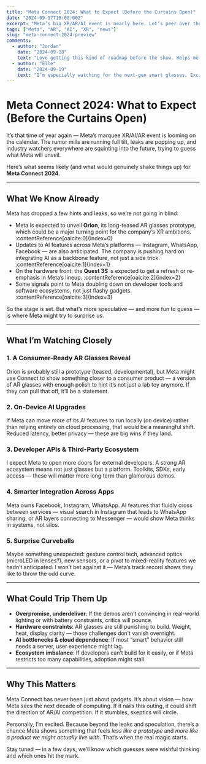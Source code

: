 ```yaml
---
title: "Meta Connect 2024: What to Expect (Before the Curtains Open)"
date: "2024-09-17T10:00:00Z"
excerpt: "Meta’s big XR/AR/AI event is nearly here. Let’s peer over the edge and see what’s likely to be revealed — and what would genuinely surprise us."
tags: ["Meta", "AR", "AI", "XR", "news"]
slug: "meta-connect-2024-preview"
comments:
  - author: "Jordan"
    date: "2024-09-18"
    text: "Love getting this kind of roadmap before the show. Helps me know what to hope for (and what to temper)."
  - author: "Elle"
    date: "2024-09-19"
    text: "I’m especially watching for the next-gen smart glasses. Exciting times."
---
```


# Meta Connect 2024: What to Expect (Before the Curtains Open)

It’s that time of year again — Meta’s marquee XR/AI/AR event is looming on the calendar. The rumor mills are running full tilt, leaks are popping up, and industry watchers everywhere are squinting into the future, trying to guess what Meta will unveil.

Here’s what seems likely (and what would genuinely shake things up) for **Meta Connect 2024**.

---

## What We Know Already  

Meta has dropped a few hints and leaks, so we’re not going in blind:

- Meta is expected to unveil **Orion**, its long-teased AR glasses prototype, which could be a major turning point for the company’s XR ambitions. :contentReference[oaicite:0]{index=0}  
- Updates to AI features across Meta’s platforms — Instagram, WhatsApp, Facebook — are also anticipated. The company is pushing hard on integrating AI as a backbone feature, not just a side trick. :contentReference[oaicite:1]{index=1}  
- On the hardware front: the **Quest 3S** is expected to get a refresh or re-emphasis in Meta’s lineup. :contentReference[oaicite:2]{index=2}  
- Some signals point to Meta doubling down on developer tools and software ecosystems, not just flashy gadgets. :contentReference[oaicite:3]{index=3}  

So the stage is set. But what’s more speculative — and more fun to guess — is where Meta might try to surprise us.

---

## What I’m Watching Closely  

### 1. A Consumer-Ready AR Glasses Reveal  
Orion is probably still a prototype (teased, developmental), but Meta might use Connect to show something closer to a consumer product — a version of AR glasses with enough polish to hint it’s not just a lab toy anymore. If they can pull that off, it’ll be a statement.  

### 2. On-Device AI Upgrades  
If Meta can move more of its AI features to run locally (on device) rather than relying entirely on cloud processing, that would be a meaningful shift. Reduced latency, better privacy — these are big wins if they land.

### 3. Developer APIs & Third-Party Ecosystem  
I expect Meta to open more doors for external developers. A strong AR ecosystem means not just glasses but a platform. Toolkits, SDKs, early access — these will matter more long term than glamorous demos.

### 4. Smarter Integration Across Apps  
Meta owns Facebook, Instagram, WhatsApp. AI features that fluidly cross between services — visual search in Instagram that leads to WhatsApp sharing, or AR layers connecting to Messenger — would show Meta thinks in systems, not silos.

### 5. Surprise Curveballs  
Maybe something unexpected: gesture control tech, advanced optics (microLED in lenses?), new sensors, or a pivot to mixed-reality features we hadn’t anticipated. I won’t bet against it — Meta’s track record shows they like to throw the odd curve.

---

## What Could Trip Them Up  

- **Overpromise, underdeliver**: If the demos aren’t convincing in real-world lighting or with battery constraints, critics will pounce.  
- **Hardware constraints**: AR glasses are still punishing to build. Weight, heat, display clarity — those challenges don’t vanish overnight.  
- **AI bottlenecks & cloud dependence**: If most “smart” behavior still needs a server, user experience might lag.  
- **Ecosystem imbalance**: If developers can’t build for it easily, or if Meta restricts too many capabilities, adoption might stall.

---

## Why This Matters  

Meta Connect has never been just about gadgets. It’s about vision — how Meta sees the next decade of computing. If it nails this outing, it could shift the direction of AR/AI competition. If it stumbles, skeptics will circle.

Personally, I’m excited. Because beyond the leaks and speculation, there’s a chance Meta shows something that feels *less like a prototype* and *more like a product we might actually live with*. That’s when the real magic starts.

Stay tuned — in a few days, we’ll know which guesses were wishful thinking and which ones hit the mark.  
